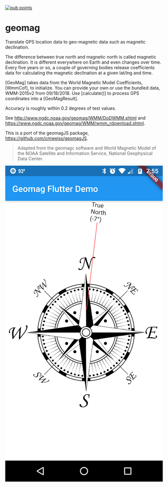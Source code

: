 [![pub points](https://badges.bar/geomag/pub%20points)](https://pub.dev/packages/geomag)

# geomag

Translate GPS location data to geo-magnetic data such as magnetic declination.

The difference between true north and magnetic north is called magnetic declination.
It is different everywhere on Earth and even changes over time.
Every five years or so, a couple of governing bodies release coefficients data for
calculating the magnetic declination at a given lat/lng and time.

[GeoMag] takes data from the World Magnetic Model Coefficients, [WmmCof],
to initialize. You can provide your own or use the bundled data, WMM-2015v2
from 09/18/2018. Use [calculate()] to process GPS coordinates into a
[GeoMagResult].

Accuracy is roughly within 0.2 degrees of test values.

See http://www.ngdc.noaa.gov/geomag/WMM/DoDWMM.shtml and
https://www.ngdc.noaa.gov/geomag/WMM/wmm_rdownload.shtml.

This is a port of the geomagJS package,
https://github.com/cmweiss/geomagJS.

> Adapted from the geomagc software and World Magnetic Model of the NOAA
> Satellite and Information Service, National Geophysical Data Center.

![screenshot.png](screenshot.png)
